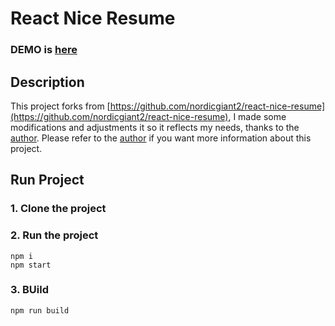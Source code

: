 # React Nice Resume     

### DEMO is [here](https://yrgkenkoutsi.github.io/react-portfolio/)

## Description
This project forks from [https://github.com/nordicgiant2/react-nice-resume](https://github.com/nordicgiant2/react-nice-resume), I made some modifications and adjustments it so it reflects my needs, thanks to the [author](https://github.com/nordicgiant2). Please refer to the [author](https://github.com/nordicgiant2) if you want more information about this project.

## Run Project
### 1. Clone the project

### 2. Run the project
```shell
npm i
npm start
```

### 3. BUild
```shell
npm run build
```
